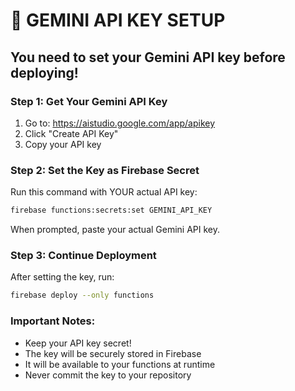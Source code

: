 # 🔑 **GEMINI API KEY SETUP**

## **You need to set your Gemini API key before deploying!**

### **Step 1: Get Your Gemini API Key**
1. Go to: https://aistudio.google.com/app/apikey
2. Click "Create API Key"
3. Copy your API key

### **Step 2: Set the Key as Firebase Secret**
Run this command with YOUR actual API key:

```bash
firebase functions:secrets:set GEMINI_API_KEY
```

When prompted, paste your actual Gemini API key.

### **Step 3: Continue Deployment**
After setting the key, run:

```bash
firebase deploy --only functions
```

### **Important Notes:**
- Keep your API key secret!
- The key will be securely stored in Firebase
- It will be available to your functions at runtime
- Never commit the key to your repository